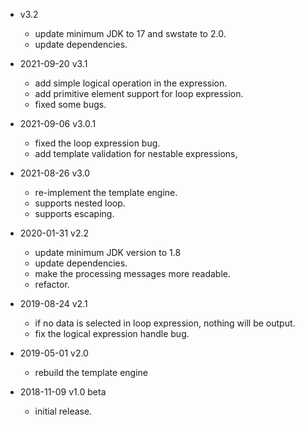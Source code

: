 * v3.2
  * update minimum JDK to 17 and swstate to 2.0.
  * update dependencies.

* 2021-09-20 v3.1
  * add simple logical operation in the expression.
  * add primitive element support for loop expression.
  * fixed some bugs.

* 2021-09-06 v3.0.1
  * fixed the loop expression bug.
  * add template validation for nestable expressions,

* 2021-08-26 v3.0
  * re-implement the template engine.
  * supports nested loop.
  * supports escaping.

* 2020-01-31 v2.2
  * update minimum JDK version to 1.8
  * update dependencies.
  * make the processing messages more readable.
  * refactor.

* 2019-08-24 v2.1
  * if no data is selected in loop expression, nothing will be output.
  * fix the logical expression handle bug.

* 2019-05-01 v2.0
  * rebuild the template engine

* 2018-11-09 v1.0 beta
  * initial release.
